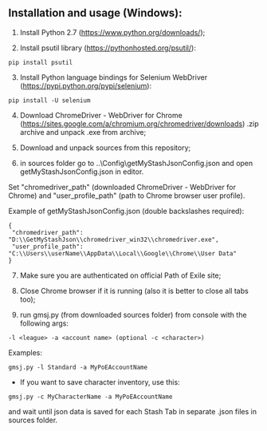 ## Installation and usage (Windows):

1. Install Python 2.7 (https://www.python.org/downloads/);

2. Install psutil library (https://pythonhosted.org/psutil/):
```
pip install psutil
```

3. Install Python language bindings for Selenium WebDriver (https://pypi.python.org/pypi/selenium):
```
pip install -U selenium
```

4. Download ChromeDriver - WebDriver for Chrome (https://sites.google.com/a/chromium.org/chromedriver/downloads) .zip archive and unpack .exe from archive;

5. Download and unpack sources from this repository;

6. in sources folder go to ..\Config\getMyStashJsonConfig.json and open getMyStashJsonConfig.json in editor.

 Set "chromedriver_path" (downloaded ChromeDriver - WebDriver for Chrome) and "user_profile_path" (path to Chrome browser user profile).

 Example of getMyStashJsonConfig.json (double backslashes required):
 ```
 {
  "chromedriver_path": "D:\\GetMyStashJson\\chromedriver_win32\\chromedriver.exe",
  "user_profile_path": "C:\\Users\\userName\\AppData\\Local\\Google\\Chrome\\User Data"
}
```

7. Make sure you are authenticated on official Path of Exile site;

8. Close Chrome browser if it is running (also it is better to close all tabs too);

9. run gmsj.py (from downloaded sources folder) from console with the following args:
```
-l <league> -a <account name> (optional -c <character>)
```

Examples:
```
gmsj.py -l Standard -a MyPoEAccountName
```
- If you want to save character inventory, use this:
```
gmsj.py -c MyCharacterName -a MyPoEAccountName 
```
and wait until json data is saved for each Stash Tab in separate .json files in sources folder.
